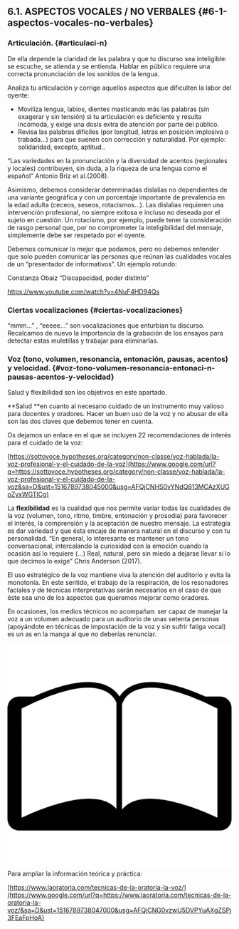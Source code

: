 ## 6.1\. ASPECTOS VOCALES / NO VERBALES {#6-1-aspectos-vocales-no-verbales}

### Articulación. {#articulaci-n}

De ella depende la claridad de las palabra y que tu discurso sea inteligible: se escuche, se atienda y se entienda. Hablar en público requiere una correcta pronunciación de los sonidos de la lengua.

Analiza tu articulación y corrige aquellos aspectos que dificulten la labor del oyente:

*   Moviliza lengua, labios, dientes masticando más las palabras (sin exagerar y sin tensión)  si tu articulación es deficiente y resulta incómoda, y exige una dosis extra de atención por parte del público.
*   Revisa las palabras difíciles (por longitud, letras en posición implosiva o trabada…) para que suenen con corrección y naturalidad. Por ejemplo: solidaridad, excepto, aptitud..

“Las variedades en la pronunciación y la diversidad de acentos (regionales y locales) contribuyen, sin duda, a la riqueza de una lengua como el español” Antonio Briz et al.(2008).

Asimismo, debemos considerar determinadas dislalias no dependientes de una variante geográfica y con un porcentaje importante de prevalencia en la edad adulta (ceceos, seseos, rotacismos…). Las dislalias requieren una intervención profesional, no siempre exitosa e incluso no deseada por el sujeto en cuestión. Un rotacismo, por ejemplo, puede tener la consideración de rasgo personal que, por no comprometer la inteligibilidad del mensaje, simplemente debe ser respetado por el oyente.

Debemos comunicar lo mejor que podamos, pero no debemos entender que solo pueden comunicar las personas que reúnan las cualidades vocales de un “presentador de informativos”.  Un ejemplo rotundo:

Constanza Obaiz “Discapacidad, poder distinto”

https://www.youtube.com/watch?v=4NuF4HD94Qs

### Ciertas vocalizaciones {#ciertas-vocalizaciones}

“mmm…” , “eeeee…” son vocalizaciones que enturbian tu discurso. Recalcamos de nuevo la importancia de la grabación de los ensayos para detectar estas muletillas y trabajar para eliminarlas.

### Voz (tono, volumen, resonancia, entonación, pausas, acentos) y velocidad. {#voz-tono-volumen-resonancia-entonaci-n-pausas-acentos-y-velocidad}

Salud y flexibilidad son los objetivos en este apartado.

**Salud **en cuanto al necesario cuidado de un instrumento muy valioso para docentes y oradores. Hacer un buen uso de la voz y no abusar de ella son las dos claves que debemos tener en cuenta.

Os dejamos un enlace en el que se incluyen 22 recomendaciones de interés para el cuidado de la voz:

[https://sottovoce.hypotheses.org/category/non-classe/voz-hablada/la-voz-profesional-y-el-cuidado-de-la-voz](https://www.google.com/url?q=https://sottovoce.hypotheses.org/category/non-classe/voz-hablada/la-voz-profesional-y-el-cuidado-de-la-voz&sa=D&ust=1516789738045000&usg=AFQjCNHS0vYNdQ813MCAzXUGoZyxWGTlCg)

La **flexibilidad** es la cualidad que nos permite variar todas las cualidades de la voz (volumen, tono, ritmo, timbre, entonación y prosodia) para favorecer el interés, la comprensión y la aceptación de nuestro mensaje. La estrategia es dar variedad y que ésta  encaje de manera natural en el discurso y con tu personalidad. “En general, lo interesante es mantener un tono conversacional, intercalando la curiosidad con la emoción cuando la ocasión así lo requiere (...) Real, natural, pero sin miedo a dejarse llevar si lo que decimos lo exige” Chris Anderson (2017).

El uso estratégico de la voz mantiene viva la atención del auditorio y evita la monotonía. En este sentido, el trabajo de la respiración, de los resonadores faciales y de técnicas interpretativas serán necesarios en el caso de que éste sea uno de los aspectos que queremos mejorar como oradores.

En ocasiones, los medios técnicos no acompañan: ser capaz de manejar la voz a un volumen adecuado para un auditorio de unas setenta personas (apoyándote en técnicas de impostación de la voz y sin sufrir fatiga vocal) es un as en la manga al que no deberías renunciar.

![](images/image9.jpg)Para ampliar la información teórica y práctica:

[https://www.laoratoria.com/tecnicas-de-la-oratoria-la-voz/](https://www.google.com/url?q=https://www.laoratoria.com/tecnicas-de-la-oratoria-la-voz/&sa=D&ust=1516789738047000&usg=AFQjCNG0vzwU5DVPYuAXgZSPi3FEaFpHoA)